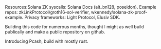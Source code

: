 Resources:Solana ZK syscalls: Solana Docs (alt_bn128, poseidon).
Example repos: zkLinkProtocol/groth16-sol-verifier, wkennedy/solana-zk-proof-example.
Privacy frameworks: Light Protocol, Elusiv SDK.

Building this code for numerous months, thought I might as well build publically and make a public repository on github.

Introducing Pcash, build with mostly rust.
